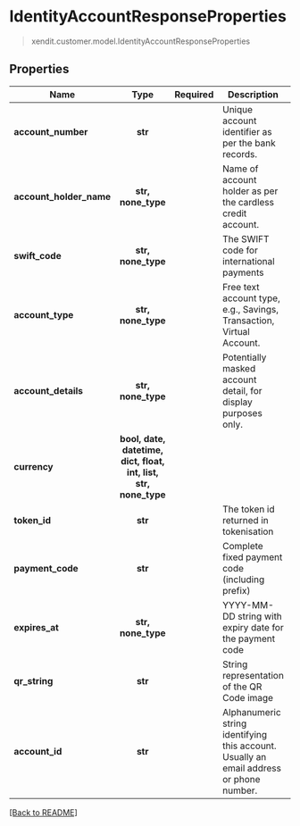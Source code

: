 # IdentityAccountResponseProperties
> xendit.customer.model.IdentityAccountResponseProperties


## Properties
| Name | Type | Required | Description | Examples |
|------------|:-------------:|:-------------:|-------------|:-------------:|
| **account_number** | **str** | | Unique account identifier as per the bank records.  |  |
| **account_holder_name** | **str, none_type** | | Name of account holder as per the cardless credit account.  |  |
| **swift_code** | **str, none_type** | | The SWIFT code for international payments  |  |
| **account_type** | **str, none_type** | | Free text account type, e.g., Savings, Transaction, Virtual Account.  |  |
| **account_details** | **str, none_type** | | Potentially masked account detail, for display purposes only.  |  |
| **currency** | **bool, date, datetime, dict, float, int, list, str, none_type** | |   |  |
| **token_id** | **str** | | The token id returned in tokenisation  |  |
| **payment_code** | **str** | | Complete fixed payment code (including prefix)  |  |
| **expires_at** | **str, none_type** | | YYYY-MM-DD string with expiry date for the payment code  |  |
| **qr_string** | **str** | | String representation of the QR Code image  |  |
| **account_id** | **str** | | Alphanumeric string identifying this account. Usually an email address or phone number.  |  |


[[Back to README]](../../README.md)


